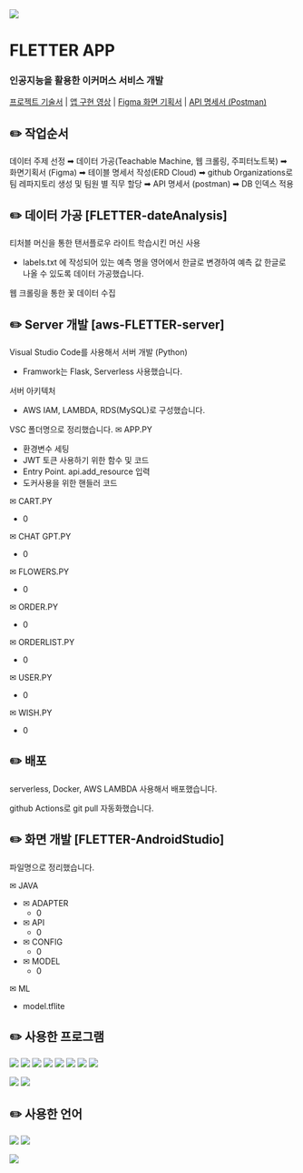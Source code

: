 <img src="https://capsule-render.vercel.app/api?type=shark&color=FCF6BD&height=150&section=header" />

# FLETTER APP
### 인공지능을 활용한 이커머스 서비스 개발

[프로젝트 기술서](https://docs.google.com/presentation/d/1Hjp7XCUMIhym937i4X85ireXrZpCJRmZErmB6bO8PHI/edit#slide=id.g2ecd2bcd2c6_0_113)
| [앱 구현 영상](https://www.youtube.com/watch?v=twt-AMg5pG8)
| [Figma 화면 기획서](https://www.figma.com/design/sZIyaeA257cko90JTBealI/FLOWER-APP?node-id=545-2765&t=Zvjg9QKV2RNZPhYv-1) | [API 명세서 (Postman)](https://documenter.getpostman.com/view/35043308/2sA3e1CATt)



✏️ 작업순서
-

데이터 주제 선정 ➡︎ 데이터 가공(Teachable Machine, 웹 크롤링, 주피터노트북) ➡︎ 화면기획서 (Figma) ➡︎ 테이블 명세서 작성(ERD Cloud) ➡︎ github Organizations로 팀 레파지토리 생성 및 팀원 별 직무 할당 ➡︎ API 명세서 (postman) ➡︎ DB 인덱스 적용




✏️ 데이터 가공 [FLETTER-dateAnalysis]
-

티처블 머신을 통한 탠서플로우 라이트 학습시킨 머신 사용 
- labels.txt 에 작성되어 있는 예측 명을 영어에서 한글로 변경하여 예측 값 한글로 나올 수 있도록 데이터 가공했습니다.

웹 크롤링을 통한 꽃 데이터 수집



✏️ Server 개발 [aws-FLETTER-server]
-

Visual Studio Code를 사용해서 서버 개발 (Python)
- Framwork는 Flask, Serverless 사용했습니다.

서버 아키텍처
- AWS IAM, LAMBDA, RDS(MySQL)로 구성했습니다. 

VSC 폴더명으로 정리했습니다.
✉︎ APP.PY
- 환경변수 세팅
- JWT 토큰 사용하기 위한 함수 및 코드
- Entry Point. api.add_resource 입력
- 도커사용을 위한 핸들러 코드

✉︎ CART.PY
- 0

✉︎ CHAT GPT.PY 
- 0

✉︎ FLOWERS.PY
- 0

✉︎ ORDER.PY
- 0

✉︎ ORDERLIST.PY
- 0

✉︎ USER.PY
- 0

✉︎ WISH.PY
- 0





✏️ 배포
-

serverless, Docker, AWS LAMBDA 사용해서 배포했습니다.

github Actions로 git pull 자동화했습니다.



✏️ 화면 개발 [FLETTER-AndroidStudio]
-


파일명으로 정리했습니다.

✉︎ JAVA
- ✉︎ ADAPTER
  - 0
- ✉︎ API
  - 0
- ✉︎ CONFIG
  - 0
- ✉︎ MODEL
  - 0

✉︎ ML
- model.tflite




✏️ 사용한 프로그램
-

<a href="https://jupyter.org/"><img src="https://img.shields.io/badge/jupyter-F37626?style=flat-square&logo=jupyter&logoColor=white"/></a>
<img src="https://img.shields.io/badge/Amazon AWS-232F3E?style=flat-square&logo=amazonaws&logoColor=white"/>
<img src="https://img.shields.io/badge/Visual Studio Code-007ACC?style=flat-square&logo=Visual Studio Code&logoColor=white"/>
<img src="https://img.shields.io/badge/Docker-2496ED?style=flat-square&logo=Docker&logoColor=white"/>
<img src="https://img.shields.io/badge/MySQL-4479A1?style=flat-square&logo=MySQL&logoColor=white"/>
<img src="https://img.shields.io/badge/TensorFlow-FF6F00?style=flat-square&logo=tensorflow&logoColor=white"/>
<img src="https://img.shields.io/badge/Figma-F24E1E?style=flat-square&logo=figma&logoColor=white"/>
<img src="https://img.shields.io/badge/Android Studio-3DDC84?style=flat-square&logo=Android Studio&logoColor=white"/>


<img src="https://img.shields.io/badge/Flask-000000?style=flat-square&logo=flask&logoColor=white"/> <img src="https://img.shields.io/badge/serverless-FD5750?style=flat-square&logo=serverless&logoColor=white"/>



✏️ 사용한 언어
-

<img src="https://img.shields.io/badge/java-007396?style=flat-square&logo=java&logoColor=white"/>  <img src="https://img.shields.io/badge/Python-3776AB?style=flat-square&logo=Python&logoColor=white"/>


<img src="https://capsule-render.vercel.app/api?type=shark&color=FCF6BD&height=150&section=footer" />
